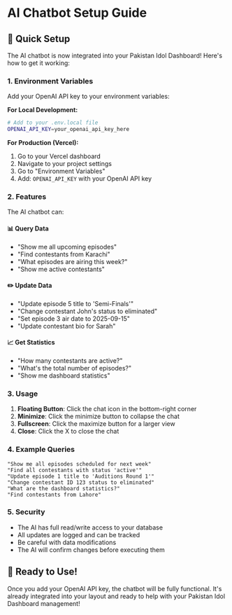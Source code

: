 # AI Chatbot Setup Guide

## 🚀 Quick Setup

The AI chatbot is now integrated into your Pakistan Idol Dashboard! Here's how to get it working:

### 1. Environment Variables

Add your OpenAI API key to your environment variables:

**For Local Development:**
```bash
# Add to your .env.local file
OPENAI_API_KEY=your_openai_api_key_here
```

**For Production (Vercel):**
1. Go to your Vercel dashboard
2. Navigate to your project settings
3. Go to "Environment Variables"
4. Add: `OPENAI_API_KEY` with your OpenAI API key

### 2. Features

The AI chatbot can:

#### 📊 **Query Data**
- "Show me all upcoming episodes"
- "Find contestants from Karachi"
- "What episodes are airing this week?"
- "Show me active contestants"

#### ✏️ **Update Data**
- "Update episode 5 title to 'Semi-Finals'"
- "Change contestant John's status to eliminated"
- "Set episode 3 air date to 2025-09-15"
- "Update contestant bio for Sarah"

#### 📈 **Get Statistics**
- "How many contestants are active?"
- "What's the total number of episodes?"
- "Show me dashboard statistics"

### 3. Usage

1. **Floating Button**: Click the chat icon in the bottom-right corner
2. **Minimize**: Click the minimize button to collapse the chat
3. **Fullscreen**: Click the maximize button for a larger view
4. **Close**: Click the X to close the chat

### 4. Example Queries

```
"Show me all episodes scheduled for next week"
"Find all contestants with status 'active'"
"Update episode 1 title to 'Auditions Round 1'"
"Change contestant ID 123 status to eliminated"
"What are the dashboard statistics?"
"Find contestants from Lahore"
```

### 5. Security

- The AI has full read/write access to your database
- All updates are logged and can be tracked
- Be careful with data modifications
- The AI will confirm changes before executing them

## 🎯 Ready to Use!

Once you add your OpenAI API key, the chatbot will be fully functional. It's already integrated into your layout and ready to help with your Pakistan Idol Dashboard management!

